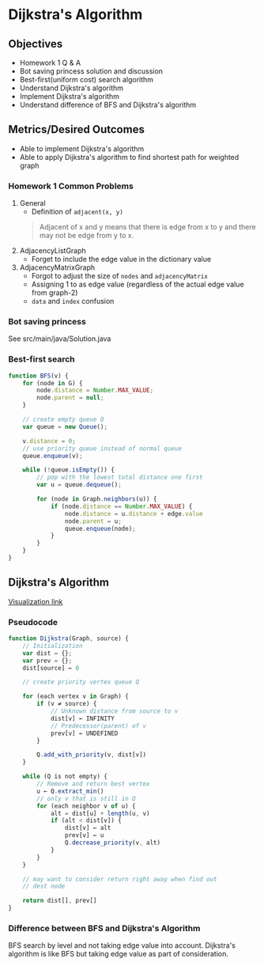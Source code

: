 # Dijkstra's Algorithm

## Objectives

* Homework 1 Q & A
* Bot saving princess solution and discussion
* Best-first(uniform cost) search algorithm
* Understand Dijkstra's algorithm
* Implement Dijkstra's algorithm
* Understand difference of BFS and Dijkstra's algorithm

## Metrics/Desired Outcomes

* Able to implement Dijkstra's algorithm
* Able to apply Dijkstra's algorithm to find shortest path for weighted graph

### Homework 1 Common Problems

1. General
    * Definition of `adjacent(x, y)`  
    > Adjacent of x and y means that there is edge from x to y and there may not be edge from y to x.
1. AdjacencyListGraph
    * Forget to include the edge value in the dictionary value
2. AdjacencyMatrixGraph
    * Forgot to adjust the size of `nodes` and `adjacencyMatrix`
    * Assigning 1 to as edge value (regardless of the actual edge value from graph-2)
    * `data` and `index` confusion

### Bot saving princess

See src/main/java/Solution.java

### Best-first search

```js
function BFS(v) {
    for (node in G) {
        node.distance = Number.MAX_VALUE;
        node.parent = null;
    }

    // create empty queue Q      
    var queue = new Queue();

    v.distance = 0;
    // use priority queue instead of normal queue
    queue.enqueue(v);

    while (!queue.isEmpty()) {
        // pop with the lowest total distance one first
        var u = queue.dequeue();

        for (node in Graph.neighbors(u)) {
            if (node.distance == Number.MAX_VALUE) {
                node.distance = u.distance + edge.value
                node.parent = u;
                queue.enqueue(node);
            }
        }
    }
}
```

## Dijkstra's Algorithm

[Visualization link](https://www.cs.usfca.edu/~galles/visualization/Dijkstra.html)

### Pseudocode

```js
function Dijkstra(Graph, source) {
    // Initialization
    var dist = {};
    var prev = {};
    dist[source] ← 0

    // create priority vertex queue Q

    for (each vertex v in Graph) {
        if (v ≠ source) {
            // Unknown distance from source to v
            dist[v] ← INFINITY
            // Predecessor(parent) of v
            prev[v] ← UNDEFINED
        }

        Q.add_with_priority(v, dist[v])
    }

    while (Q is not empty) {
        // Remove and return best vertex
        u ← Q.extract_min()
        // only v that is still in Q
        for (each neighbor v of u) {
            alt = dist[u] + length(u, v)
            if (alt < dist[v]) {
                dist[v] ← alt
                prev[v] ← u
                Q.decrease_priority(v, alt)
            }
        }
    }

    // may want to consider return right away when find out
    // dest node

    return dist[], prev[]
}
```

### Difference between BFS and Dijkstra's Algorithm

BFS search by level and not taking edge value into account.
Dijkstra's algorithm is like BFS but taking edge value as part of consideration.
